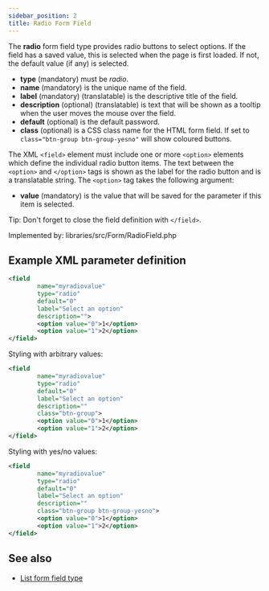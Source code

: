 ```yaml
---
sidebar_position: 2
title: Radio Form Field
---
```



The **radio** form field type provides radio buttons to select options. If the field has a saved value, this is selected when the page is first loaded. If not, the default value (if any) is selected.

- **type** (mandatory) must be *radio*.
- **name** (mandatory) is the unique name of the field.
- **label** (mandatory) (translatable) is the descriptive title of the
  field.
- **description** (optional) (translatable) is text that will be shown as a tooltip when the user moves the mouse over the field.
- **default** (optional) is the default password.
- **class** (optional) is a CSS class name for the HTML form field. If set to `class="btn-group btn-group-yesno"` will show coloured buttons.

The XML `<field>` element must include one or more `<option>` elements which define the individual radio button items. The text between the `<option>` and `</option>` tags is shown as the label for the radio button and is a translatable string. The `<option>` tag takes the following argument:

-    **value** (mandatory) is the value that will be saved for the parameter if this item is selected.

Tip: Don't forget to close the field definition with `</field>`.

Implemented by: libraries/src/Form/RadioField.php

## Example XML parameter definition

```xml
<field 
        name="myradiovalue" 
        type="radio" 
        default="0" 
        label="Select an option" 
        description="">
        <option value="0">1</option>
        <option value="1">2</option>
</field>
```

Styling with arbitrary values:

```xml
<field 
        name="myradiovalue" 
        type="radio" 
        default="0" 
        label="Select an option" 
        description=""
        class="btn-group">
        <option value="0">1</option>
        <option value="1">2</option>
</field>
```

Styling with yes/no values:

```xml
<field 
        name="myradiovalue" 
        type="radio" 
        default="0" 
        label="Select an option" 
        description=""
        class="btn-group btn-group-yesno">
        <option value="0">1</option>
        <option value="1">2</option>
</field>
```

## See also
* [List form field type](./list.md)